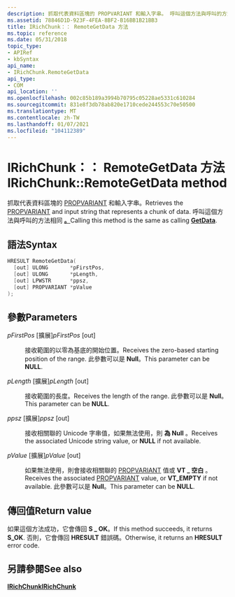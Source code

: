 ```yaml
---
description: 抓取代表資料區塊的 PROPVARIANT 和輸入字串。 呼叫這個方法與呼叫的方法相同。
ms.assetid: 78846D1D-923F-4FEA-8BF2-B16BB1B21BB3
title: IRichChunk：： RemoteGetData 方法
ms.topic: reference
ms.date: 05/31/2018
topic_type:
- APIRef
- kbSyntax
api_name:
- IRichChunk.RemoteGetData
api_type:
- COM
api_location: ''
ms.openlocfilehash: 002c85b189a3994b70795c05228ae5331c610284
ms.sourcegitcommit: 831e8f3db78ab820e1710cede244553c70e50500
ms.translationtype: MT
ms.contentlocale: zh-TW
ms.lasthandoff: 01/07/2021
ms.locfileid: "104112389"
---
```

# <a name="irichchunkremotegetdata-method"></a><span data-ttu-id="78268-104">IRichChunk：： RemoteGetData 方法</span><span class="sxs-lookup"><span data-stu-id="78268-104">IRichChunk::RemoteGetData method</span></span>

<span data-ttu-id="78268-105">抓取代表資料區塊的 [PROPVARIANT](/windows/win32/api/propidlbase/ns-propidlbase-propvariant) 和輸入字串。</span><span class="sxs-lookup"><span data-stu-id="78268-105">Retrieves the [PROPVARIANT](/windows/win32/api/propidlbase/ns-propidlbase-propvariant) and input string that represents a chunk of data.</span></span> <span data-ttu-id="78268-106">呼叫這個方法與呼叫的方法相同 [**。**](/windows/desktop/api/StructuredQueryCondition/nf-structuredquerycondition-irichchunk-getdata)</span><span class="sxs-lookup"><span data-stu-id="78268-106">Calling this method is the same as calling [**GetData**](/windows/desktop/api/StructuredQueryCondition/nf-structuredquerycondition-irichchunk-getdata).</span></span>

## <a name="syntax"></a><span data-ttu-id="78268-107">語法</span><span class="sxs-lookup"><span data-stu-id="78268-107">Syntax</span></span>


```C++
HRESULT RemoteGetData(
  [out] ULONG       *pFirstPos,
  [out] ULONG       *pLength,
  [out] LPWSTR      *ppsz,
  [out] PROPVARIANT *pValue
);
```



## <a name="parameters"></a><span data-ttu-id="78268-108">參數</span><span class="sxs-lookup"><span data-stu-id="78268-108">Parameters</span></span>

<dl> <dt>

<span data-ttu-id="78268-109">*pFirstPos* \[擴展\]</span><span class="sxs-lookup"><span data-stu-id="78268-109">*pFirstPos* \[out\]</span></span>
</dt> <dd>

<span data-ttu-id="78268-110">接收範圍的以零為基底的開始位置。</span><span class="sxs-lookup"><span data-stu-id="78268-110">Receives the zero-based starting position of the range.</span></span> <span data-ttu-id="78268-111">此參數可以是 **Null**。</span><span class="sxs-lookup"><span data-stu-id="78268-111">This parameter can be **NULL**.</span></span>

</dd> <dt>

<span data-ttu-id="78268-112">*pLength* \[擴展\]</span><span class="sxs-lookup"><span data-stu-id="78268-112">*pLength* \[out\]</span></span>
</dt> <dd>

<span data-ttu-id="78268-113">接收範圍的長度。</span><span class="sxs-lookup"><span data-stu-id="78268-113">Receives the length of the range.</span></span> <span data-ttu-id="78268-114">此參數可以是 **Null**。</span><span class="sxs-lookup"><span data-stu-id="78268-114">This parameter can be **NULL**.</span></span>

</dd> <dt>

<span data-ttu-id="78268-115">*ppsz* \[擴展\]</span><span class="sxs-lookup"><span data-stu-id="78268-115">*ppsz* \[out\]</span></span>
</dt> <dd>

<span data-ttu-id="78268-116">接收相關聯的 Unicode 字串值，如果無法使用，則 **為 Null** 。</span><span class="sxs-lookup"><span data-stu-id="78268-116">Receives the associated Unicode string value, or **NULL** if not available.</span></span>

</dd> <dt>

<span data-ttu-id="78268-117">*pValue* \[擴展\]</span><span class="sxs-lookup"><span data-stu-id="78268-117">*pValue* \[out\]</span></span>
</dt> <dd>

<span data-ttu-id="78268-118">如果無法使用，則會接收相關聯的 [PROPVARIANT](/windows/win32/api/propidlbase/ns-propidlbase-propvariant) 值或 **VT \_ 空白** 。</span><span class="sxs-lookup"><span data-stu-id="78268-118">Receives the associated [PROPVARIANT](/windows/win32/api/propidlbase/ns-propidlbase-propvariant) value, or **VT\_EMPTY** if not available.</span></span> <span data-ttu-id="78268-119">此參數可以是 **Null**。</span><span class="sxs-lookup"><span data-stu-id="78268-119">This parameter can be **NULL**.</span></span>

</dd> </dl>

## <a name="return-value"></a><span data-ttu-id="78268-120">傳回值</span><span class="sxs-lookup"><span data-stu-id="78268-120">Return value</span></span>

<span data-ttu-id="78268-121">如果這個方法成功，它會傳回 **S \_ OK**。</span><span class="sxs-lookup"><span data-stu-id="78268-121">If this method succeeds, it returns **S\_OK**.</span></span> <span data-ttu-id="78268-122">否則，它會傳回 **HRESULT** 錯誤碼。</span><span class="sxs-lookup"><span data-stu-id="78268-122">Otherwise, it returns an **HRESULT** error code.</span></span>

## <a name="see-also"></a><span data-ttu-id="78268-123">另請參閱</span><span class="sxs-lookup"><span data-stu-id="78268-123">See also</span></span>

<dl> <dt>

[<span data-ttu-id="78268-124">**IRichChunk**</span><span class="sxs-lookup"><span data-stu-id="78268-124">**IRichChunk**</span></span>](/windows/desktop/api/Structuredquerycondition/nn-structuredquerycondition-irichchunk)
</dt> </dl>

 

 
